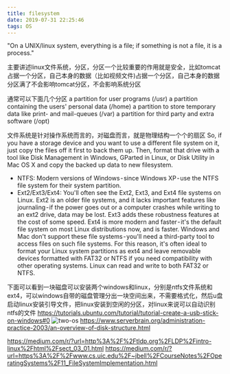 ```yaml
---
title: filesystem
date: 2019-07-31 22:25:46
tags: OS
---
```


"On a UNIX/linux system, everything is a file; if something is not a file, it is a process."

主要讲述linux文件系统，分区，分区一个比较重要的作用就是安全，比如tomcat占据一个分区，自己本身的数据（比如视频文件)占据一个分区，自己本身的数据分区满了不会影响tomcat分区，不会影响系统分区

通常可以下面几个分区
a partition for user programs (/usr)
a partition containing the users' personal data (/home)
a partition to store temporary data like print- and mail-queues (/var)
a partition for third party and extra software (/opt)

文件系统是针对操作系统而言的，对磁盘而言，就是物理结构一个个的扇区
So, if you have a storage device and you want to use a different file system on it, just copy the files off it first to back them up. Then, format that drive with a tool like Disk Management in Windows, GParted in Linux, or Disk Utility in Mac OS X and copy the backed up data to new filesystem.

- NTFS: Modern versions of Windows - since Windows XP - use the NTFS file system for their system partition. 
- Ext2/Ext3/Ext4: You'll often see the Ext2, Ext3, and Ext4 file systems on Linux. Ext2 is an older file systems, and it lacks important features like journaling - if the power goes out or a computer crashes while writing to an ext2 drive, data may be lost. Ext3 adds these robustness features at the cost of some speed. Ext4 is more modern and faster - it's the default file system on most Linux distributions now, and is faster. Windows and Mac don't support these file systems - you'll need a third-party tool to access files on such file systems. For this reason, it's often ideal to format your Linux system partitions as ext4 and leave removable devices formatted with FAT32 or NTFS if you need compatibility with other operating systems. Linux can read and write to both FAT32 or NTFS.

下面可以看到一块磁盘可以安装两个windows和linux，分别是ntfs文件系统和ext4，可以windows自带的磁盘管理分出一块空间出来，不需要格式化，然后u盘启动linux安装引导文件，把linux安装到空闲的分区，对linux来说可以自动识别ntfs的文件
https://tutorials.ubuntu.com/tutorial/tutorial-create-a-usb-stick-on-windows#0
![two-os](/images/two-os.jpeg)
https://www.serverbrain.org/administration-practice-2003/an-overview-of-disk-structure.html


https://medium.com/r/?url=http%3A%2F%2Ftldp.org%2FLDP%2Fintro-linux%2Fhtml%2Fsect_03_01.html
https://medium.com/r/?url=https%3A%2F%2Fwww.cs.uic.edu%2F~jbell%2FCourseNotes%2FOperatingSystems%2F11_FileSystemImplementation.html